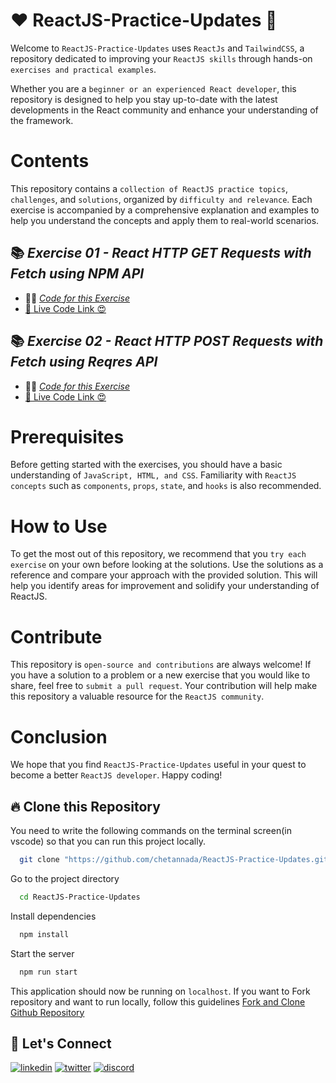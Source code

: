 # ❤️ ReactJS-Practice-Updates 🚀
Welcome to `ReactJS-Practice-Updates` uses `ReactJs` and `TailwindCSS`, a repository dedicated to improving your `ReactJS skills` through hands-on `exercises and practical examples`.

Whether you are a `beginner or an experienced React developer`, this repository is designed to help you stay up-to-date with the latest developments in the React community and enhance your understanding of the framework.

# Contents
This repository contains a `collection of ReactJS practice topics`, `challenges`, and `solutions`, organized by `difficulty and relevance`. Each exercise is accompanied by a comprehensive explanation and examples to help you understand the concepts and apply them to real-world scenarios.

## 📚 _Exercise 01 - React HTTP GET Requests with Fetch using NPM API_
- 👨‍💻 [_Code for this Exercise_](./src/React-Fetch-Get/)
- [🚀 Live Code Link 😍](https://ex-01-react-fetch-get.netlify.app/)

## 📚 _Exercise 02 - React HTTP POST Requests with Fetch using Reqres API_
- 👨‍💻 [_Code for this Exercise_](./src/React-Fetch-Post/)
- [🚀 Live Code Link 😍](https://ex-02-react-fetch-post.netlify.app/)

# Prerequisites
Before getting started with the exercises, you should have a basic understanding of `JavaScript, HTML, and CSS`. Familiarity with `ReactJS concepts` such as `components`, `props`, `state`, and `hooks` is also recommended.

# How to Use
To get the most out of this repository, we recommend that you `try each exercise` on your own before looking at the solutions. Use the solutions as a reference and compare your approach with the provided solution. This will help you identify areas for improvement and solidify your understanding of ReactJS.

# Contribute
This repository is `open-source and contributions` are always welcome! If you have a solution to a problem or a new exercise that you would like to share, feel free to `submit a pull request`. Your contribution will help make this repository a valuable resource for the `ReactJS community`.

# Conclusion
We hope that you find `ReactJS-Practice-Updates` useful in your quest to become a better `ReactJS developer`. Happy coding!

## 🔥 Clone this Repository
You need to write the following commands on the terminal screen(in vscode) so that you can run this project locally.

```bash
  git clone "https://github.com/chetannada/ReactJS-Practice-Updates.git"
```
Go to the project directory

```bash
  cd ReactJS-Practice-Updates
```
Install dependencies
```bash
  npm install
```
Start the server
```bash
  npm run start
```

This application should now be running on `localhost`. If you want to Fork repository and want to run locally, follow this guidelines [Fork and Clone Github Repository](https://docs.github.com/en/get-started/quickstart/fork-a-repo)

## 🔗 Let's Connect
[![linkedin](https://img.shields.io/badge/LinkedIn-0077B5?style=for-the-badge&logo=linkedin&logoColor=white)](https://www.linkedin.com/in/chetannada/)
[![twitter](https://img.shields.io/badge/Twitter-1DA1F2?style=for-the-badge&logo=twitter&logoColor=white)](https://twitter.com/chetannada)
[![discord](https://img.shields.io/badge/Discord-5865F2?style=for-the-badge&logo=discord&logoColor=white)](https://discordapp.com/users/916005177838956555)